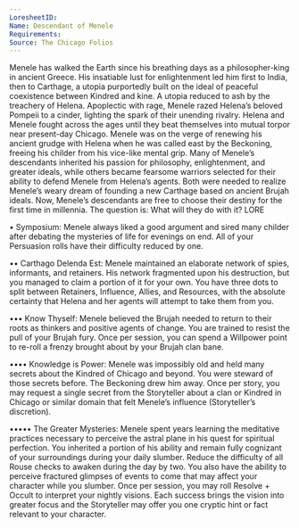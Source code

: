 ```yaml
---
LoresheetID: 
Name: Descendant of Menele
Requirements:
Source: The Chicago Folios
---
```

Menele has walked the Earth since his breathing days as a philosopher-king in ancient Greece. His insatiable lust for enlightenment led him first to India, then to Carthage, a utopia purportedly built on the ideal of peaceful coexistence between Kindred and kine. A utopia reduced to ash by the treachery of Helena. Apoplectic with rage, Menele razed Helena’s beloved Pompeii to a cinder, lighting the spark of their unending rivalry. Helena and Menele fought across the ages until they beat themselves into mutual torpor near present-day Chicago. Menele was on the verge of renewing his ancient grudge with Helena when he was called east by the Beckoning, freeing his childer from his vice-like mental grip. Many of Menele’s descendants inherited his passion for philosophy, enlightenment, and greater ideals, while others became fearsome warriors selected for their ability to defend Menele from Helena’s agents. Both were needed to realize Menele’s weary dream of founding a new Carthage based on ancient Brujah ideals. Now, Menele’s descendants are free to choose their destiny for the first time in millennia. The question is: What will they do with it? LORE

• Symposium: Menele always liked a good argument and sired many childer after debating the mysteries of life for evenings on end. All of your Persuasion rolls have their difficulty reduced by one.

•• Carthago Delenda Est: Menele maintained an elaborate network of spies, informants, and retainers. His network fragmented upon his destruction, but you managed to claim a portion of it for your own. You have three dots to split between Retainers, Influence, Allies, and Resources, with the absolute certainty that Helena and her agents will attempt to take them from you.

••• Know Thyself: Menele believed the Brujah needed to return to their roots as thinkers and positive agents of change. You are trained to resist the pull of your Brujah fury. Once per session, you can spend a Willpower point to re-roll a frenzy brought about by your Brujah clan bane.

•••• Knowledge is Power: Menele was impossibly old and held many secrets about the Kindred of Chicago and beyond. You were steward of those secrets before. The Beckoning drew him away. Once per story, you may request a single secret from the Storyteller about a clan or Kindred in Chicago or similar domain that felt Menele’s influence (Storyteller’s discretion).

••••• The Greater Mysteries: Menele spent years learning the meditative practices necessary to perceive the astral plane in his quest for spiritual perfection. You inherited a portion of his ability and remain fully cognizant of your surroundings during your daily slumber. Reduce the difficulty of all Rouse checks to awaken during the day by two. You also have the ability to perceive fractured glimpses of events to come that may affect your character while you slumber. Once per session, you may roll Resolve + Occult to interpret your nightly visions. Each success brings the vision into greater focus and the Storyteller may offer you one cryptic hint or fact relevant to your character.